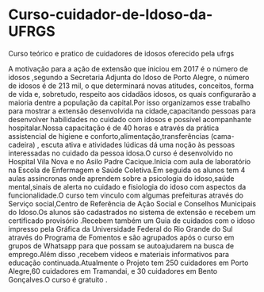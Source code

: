 # Curso-cuidador-de-Idoso-da-UFRGS
Curso teórico e pratico de cuidadores de idosos oferecido pela ufrgs

A motivação para a ação de extensão que iniciou em 2017 é o número de idosos ,segundo a Secretaria Adjunta do Idoso de Porto Alegre, o número de idosos é de 213 mil, o que determinará novas atitudes, conceitos, forma de vida e, sobretudo, respeito aos cidadãos idosos, os quais configurarão a maioria dentre a população da capital.Por isso organizamos esse trabalho para mostrar a extensão desenvolvida na cidade,capacitando pessoas para desenvolver habilidades no cuidado com idosos e possível acompanhante hospitalar.Nossa capacitação é de 40 horas e  através da prática assistencial de higiene e conforto,alimentação,transferências (cama-cadeira) , escuta ativa e atividades lúdicas dá uma noção às pessoas interessadas no cuidado  da pessoa idosa.O curso é desenvolvido no Hospital Vila Nova e no Asilo Padre Cacique.Inicia com aula de laboratório na Escola de Enfermagem e Saúde Coletiva.Em seguida os alunos tem 4 aulas assincronas onde aprendem sobre a psicologia do idoso,saúde mental,sinais de alerta no cuidado e  fisiologia do idoso com aspectos da funcionalidade.O curso tem vinculo com algumas prefeituras através do Serviço social,Centro de Referência de Ação Social e Conselhos Municipais do Idoso.Os alunos são cadastrados no sistema de extensão e recebem um certificado provisório .Recebem também um  Guia de cuidados com o idoso impresso pela Gráfica da Universidade Federal do Rio Grande do Sul através do Programa de Fomentos  e são agrupados após o curso em grupos de Whatsapp para que possam se autoajudarem na busca de emprego.Além disso ,recebem videos e materiais informativos para educação continuada.Atualmente o Projeto tem 250 cuidadores em Porto Alegre,60 cuidadores em Tramandai, e 30 cuidadores em Bento Gonçalves.O curso é gratuito .
